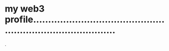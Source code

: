 # my web3 profile.................................................................................
.
